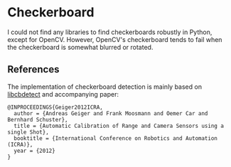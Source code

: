 # Checkerboard

I could not find any libraries to find checkerboards robustly in Python, except for OpenCV.
However, OpenCV's checkerboard tends to fail when the checkerboard is somewhat blurred or rotated.

## References

The implementation of checkerboard detection is mainly based on [libcbdetect](http://www.cvlibs.net/software/libcbdetect/) 
and accompanying paper:
```
@INPROCEEDINGS{Geiger2012ICRA,
  author = {Andreas Geiger and Frank Moosmann and Oemer Car and Bernhard Schuster},
  title = {Automatic Calibration of Range and Camera Sensors using a single Shot},
  booktitle = {International Conference on Robotics and Automation (ICRA)},
  year = {2012}
} 
```

